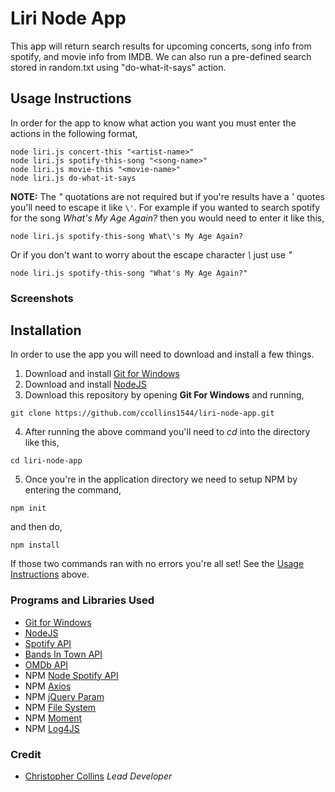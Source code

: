 # Liri Node App

This app will return search results for upcoming concerts, song info from spotify, and movie info from IMDB. We can also run a pre-defined search stored in random.txt using "do-what-it-says" action. 

## Usage Instructions
In order for the app to know what action you want you must enter the actions in the following format, 
```
node liri.js concert-this "<artist-name>"
node liri.js spotify-this-song "<song-name>"
node liri.js movie-this "<movie-name>"
node liri.js do-what-it-says
```
**NOTE:** The *"* quotations are not required but if you're results have a *'* quotes you'll need to escape it like `\'`. For example if you wanted to search spotify for the song *What's My Age Again?* then you would need to enter it like this, 
```
node liri.js spotify-this-song What\'s My Age Again?
```
Or if you don't want to worry about the escape character _\\_ just use *"* 
```
node liri.js spotify-this-song "What's My Age Again?"
```

### Screenshots 

## Installation 
In order to use the app you will need to download and install a few things. 
1. Download and install [Git for Windows](https://gitforwindows.org/)
2. Download and install [NodeJS](https://nodejs.org/en/download/)
3. Download this repository by opening **Git For Windows** and running,
```
git clone https://github.com/ccollins1544/liri-node-app.git
```
4. After running the above command you'll need to *cd* into the directory like this,
```
cd liri-node-app
```
5. Once you're in the application directory we need to setup NPM by entering the command,
```
npm init
```
and then do,
```
npm install
```
If those two commands ran with no errors you're all set! See the [Usage Instructions](#usage-instructions) above. 

### Programs and Libraries Used
* [Git for Windows](https://gitforwindows.org/)
* [NodeJS](https://nodejs.org/en/download/)
* [Spotify API](https://developer.spotify.com/documentation/web-api/)
* [Bands In Town API](https://artists.bandsintown.com/support/bandsintown-api)
* [OMDb API](http://www.omdbapi.com/)
* NPM [Node Spotify API](https://www.npmjs.com/package/node-spotify-api)
* NPM [Axios](https://www.npmjs.com/package/axios)
* NPM [jQuery Param](https://www.npmjs.com/package/jquery-param)
* NPM [File System](https://www.npmjs.com/package/file-system)
* NPM [Moment](https://www.npmjs.com/package/moment)
* NPM [Log4JS](https://www.npmjs.com/package/log4js)

### Credit
* [Christopher Collins](https://ccollins.io) *Lead Developer*